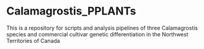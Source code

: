 # Calamagrostis_PPLANTs
This is a repository for scripts and analysis pipelines of three Calamagrostis species and commercial cultivar genetic differentiation in the Northwest Territories of Canada
